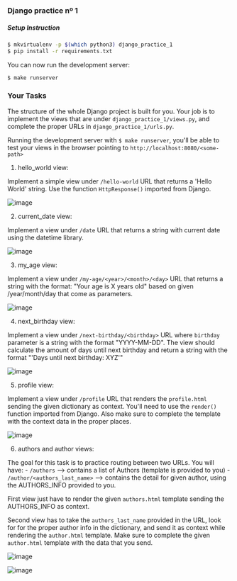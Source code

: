 ### Django practice nº 1


##### Setup Instruction

```bash
$ mkvirtualenv -p $(which python3) django_practice_1
$ pip install -r requirements.txt
```

You can now run the development server:

```bash
$ make runserver
```


### Your Tasks

The structure of the whole Django project is built for you. Your job is to implement the views that are under `django_practice_1/views.py`, and complete the proper URLs in `django_practice_1/urls.py`.

Running the development server with `$ make runserver`, you'll be able to test your views in the browser pointing to `http://localhost:8080/<some-path>`


1. hello_world view:

Implement a simple view under `/hello-world` URL that returns a 'Hello World' string. Use the function `HttpResponse()` imported from Django.

![image](https://user-images.githubusercontent.com/2788551/39313217-de76c182-4947-11e8-8aa8-e69b4e817526.png)


2. current_date view:

Implement a view under `/date` URL that returns a string with current date using the datetime library.

![image](https://user-images.githubusercontent.com/2788551/39313417-53b221e4-4948-11e8-943f-1042b21ad670.png)


3. my_age view:

Implement a view under `/my-age/<year>/<month>/<day>` URL that returns a string with the format: "Your age is X years old" based on given /year/month/day that come as parameters.

![image](https://user-images.githubusercontent.com/2788551/39313575-bc4deb34-4948-11e8-81a4-85d681ec5bb7.png)


4. next_birthday view:

Implement a view under `/next-birthday/<birthday>` URL where `birthday` parameter is a string with the format "YYYY-MM-DD". The view should calculate the amount of days until next birthday and return a string with the format "'Days until next birthday: XYZ'"

![image](https://user-images.githubusercontent.com/2788551/39313769-3019a1c0-4949-11e8-8688-6184cdbcf187.png)


5. profile view:

Implement a view under `/profile` URL that renders the `profile.html` sending the given dictionary as context. You'll need to use the `render()` function imported from Django. Also make sure to complete the template with the context data in the proper places.

![image](https://user-images.githubusercontent.com/2788551/39314078-ce9bff0a-4949-11e8-9f71-87becbd3baae.png)


6. authors and author views:

The goal for this task is to practice routing between two URLs.
You will have:
    - `/authors` --> contains a list of Authors (template is provided to you)
    - `/author/<authors_last_name>` --> contains the detail for given author, using the AUTHORS_INFO provided to you.

First view just have to render the given `authors.html` template sending the AUTHORS_INFO as context.

Second view has to take the `authors_last_name` provided in the URL, look for for the proper author info in the dictionary, and send it as context while rendering the `author.html` template. Make sure to complete the given `author.html` template with the data that you send.

![image](https://user-images.githubusercontent.com/2788551/39314260-3d6cd2f6-494a-11e8-9a05-7533868d64a4.png)

![image](https://user-images.githubusercontent.com/2788551/39314282-489c6718-494a-11e8-9734-9be58ea9807e.png)
